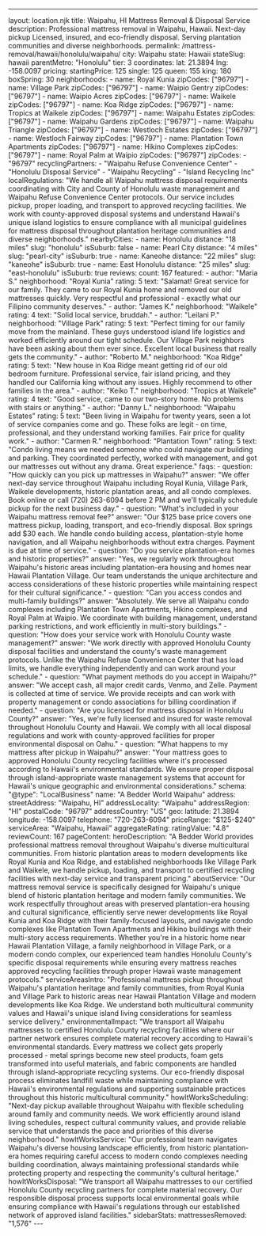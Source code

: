 ---
layout: location.njk
title: Waipahu, HI Mattress Removal & Disposal Service
description: Professional mattress removal in Waipahu, Hawaii. Next-day pickup Licensed, insured, and eco-friendly disposal. Serving plantation communities and diverse neighborhoods.
permalink: /mattress-removal/hawaii/honolulu/waipahu/
city: Waipahu state: Hawaii stateSlug: hawaii parentMetro: "Honolulu" tier: 3 coordinates: lat: 21.3894 lng: -158.0097 pricing: startingPrice: 125 single: 125 queen: 155 king: 180 boxSpring: 30 neighborhoods: - name: Royal Kunia zipCodes: ["96797"] - name: Village Park zipCodes: ["96797"] - name: Waipio Gentry zipCodes: ["96797"] - name: Waipio Acres zipCodes: ["96797"] - name: Waikele zipCodes: ["96797"] - name: Koa Ridge zipCodes: ["96797"] - name: Tropics at Waikele zipCodes: ["96797"] - name: Waipahu Estates zipCodes: ["96797"] - name: Waipahu Gardens zipCodes: ["96797"] - name: Waipahu Triangle zipCodes: ["96797"] - name: Westloch Estates zipCodes: ["96797"] - name: Westloch Fairway zipCodes: ["96797"] - name: Plantation Town Apartments zipCodes: ["96797"] - name: Hikino Complexes zipCodes: ["96797"] - name: Royal Palm at Waipio zipCodes: ["96797"] zipCodes: - "96797" recyclingPartners: - "Waipahu Refuse Convenience Center" - "Honolulu Disposal Service" - "Waipahu Recycling" - "Island Recycling Inc" localRegulations: "We handle all Waipahu mattress disposal requirements coordinating with City and County of Honolulu waste management and Waipahu Refuse Convenience Center protocols. Our service includes pickup, proper loading, and transport to approved recycling facilities. We work with county-approved disposal systems and understand Hawaii's unique island logistics to ensure compliance with all municipal guidelines for mattress disposal throughout plantation heritage communities and diverse neighborhoods." nearbyCities: - name: Honolulu distance: "18 miles" slug: "honolulu" isSuburb: false - name: Pearl City distance: "4 miles" slug: "pearl-city" isSuburb: true - name: Kaneohe distance: "22 miles" slug: "kaneohe" isSuburb: true - name: East Honolulu distance: "25 miles" slug: "east-honolulu" isSuburb: true reviews: count: 167 featured: - author: "Maria S." neighborhood: "Royal Kunia" rating: 5 text: "Salamat! Great service for our family. They came to our Royal Kunia home and removed our old mattresses quickly. Very respectful and professional - exactly what our Filipino community deserves." - author: "James K." neighborhood: "Waikele" rating: 4 text: "Solid local service, bruddah." - author: "Leilani P." neighborhood: "Village Park" rating: 5 text: "Perfect timing for our family move from the mainland. These guys understood island life logistics and worked efficiently around our tight schedule. Our Village Park neighbors have been asking about them ever since. Excellent local business that really gets the community." - author: "Roberto M." neighborhood: "Koa Ridge" rating: 5 text: "New house in Koa Ridge meant getting rid of our old bedroom furniture. Professional service, fair island pricing, and they handled our California king without any issues. Highly recommend to other families in the area." - author: "Keiko T." neighborhood: "Tropics at Waikele" rating: 4 text: "Good service, came to our two-story home. No problems with stairs or anything." - author: "Danny L." neighborhood: "Waipahu Estates" rating: 5 text: "Been living in Waipahu for twenty years, seen a lot of service companies come and go. These folks are legit - on time, professional, and they understand working families. Fair price for quality work." - author: "Carmen R." neighborhood: "Plantation Town" rating: 5 text: "Condo living means we needed someone who could navigate our building and parking. They coordinated perfectly, worked with management, and got our mattresses out without any drama. Great experience." faqs: - question: "How quickly can you pick up mattresses in Waipahu?" answer: "We offer next-day service throughout Waipahu including Royal Kunia, Village Park, Waikele developments, historic plantation areas, and all condo complexes. Book online or call (720) 263-6094 before 2 PM and we'll typically schedule pickup for the next business day." - question: "What's included in your Waipahu mattress removal fee?" answer: "Our $125 base price covers one mattress pickup, loading, transport, and eco-friendly disposal. Box springs add $30 each. We handle condo building access, plantation-style home navigation, and all Waipahu neighborhoods without extra charges. Payment is due at time of service." - question: "Do you service plantation-era homes and historic properties?" answer: "Yes, we regularly work throughout Waipahu's historic areas including plantation-era housing and homes near Hawaii Plantation Village. Our team understands the unique architecture and access considerations of these historic properties while maintaining respect for their cultural significance." - question: "Can you access condos and multi-family buildings?" answer: "Absolutely. We serve all Waipahu condo complexes including Plantation Town Apartments, Hikino complexes, and Royal Palm at Waipio. We coordinate with building management, understand parking restrictions, and work efficiently in multi-story buildings." - question: "How does your service work with Honolulu County waste management?" answer: "We work directly with approved Honolulu County disposal facilities and understand the county's waste management protocols. Unlike the Waipahu Refuse Convenience Center that has load limits, we handle everything independently and can work around your schedule." - question: "What payment methods do you accept in Waipahu?" answer: "We accept cash, all major credit cards, Venmo, and Zelle. Payment is collected at time of service. We provide receipts and can work with property management or condo associations for billing coordination if needed." - question: "Are you licensed for mattress disposal in Honolulu County?" answer: "Yes, we're fully licensed and insured for waste removal throughout Honolulu County and Hawaii. We comply with all local disposal regulations and work with county-approved facilities for proper environmental disposal on Oahu." - question: "What happens to my mattress after pickup in Waipahu?" answer: "Your mattress goes to approved Honolulu County recycling facilities where it's processed according to Hawaii's environmental standards. We ensure proper disposal through island-appropriate waste management systems that account for Hawaii's unique geographic and environmental considerations." schema: "@type": "LocalBusiness" name: "A Bedder World Waipahu" address: streetAddress: "Waipahu, HI" addressLocality: "Waipahu" addressRegion: "HI" postalCode: "96797" addressCountry: "US" geo: latitude: 21.3894 longitude: -158.0097 telephone: "720-263-6094" priceRange: "$125-$240" serviceArea: "Waipahu, Hawaii" aggregateRating: ratingValue: "4.8" reviewCount: 167 pageContent: heroDescription: "A Bedder World provides professional mattress removal throughout Waipahu's diverse multicultural communities. From historic plantation areas to modern developments like Royal Kunia and Koa Ridge, and established neighborhoods like Village Park and Waikele, we handle pickup, loading, and transport to certified recycling facilities with next-day service and transparent pricing." aboutService: "Our mattress removal service is specifically designed for Waipahu's unique blend of historic plantation heritage and modern family communities. We work respectfully throughout areas with preserved plantation-era housing and cultural significance, efficiently serve newer developments like Royal Kunia and Koa Ridge with their family-focused layouts, and navigate condo complexes like Plantation Town Apartments and Hikino buildings with their multi-story access requirements. Whether you're in a historic home near Hawaii Plantation Village, a family neighborhood in Village Park, or a modern condo complex, our experienced team handles Honolulu County's specific disposal requirements while ensuring every mattress reaches approved recycling facilities through proper Hawaii waste management protocols." serviceAreasIntro: "Professional mattress pickup throughout Waipahu's plantation heritage and family communities, from Royal Kunia and Village Park to historic areas near Hawaii Plantation Village and modern developments like Koa Ridge. We understand both multicultural community values and Hawaii's unique island living considerations for seamless service delivery." environmentalImpact: "We transport all Waipahu mattresses to certified Honolulu County recycling facilities where our partner network ensures complete material recovery according to Hawaii's environmental standards. Every mattress we collect gets properly processed - metal springs become new steel products, foam gets transformed into useful materials, and fabric components are handled through island-appropriate recycling systems. Our eco-friendly disposal process eliminates landfill waste while maintaining compliance with Hawaii's environmental regulations and supporting sustainable practices throughout this historic multicultural community." howItWorksScheduling: "Next-day pickup available throughout Waipahu with flexible scheduling around family and community needs. We work efficiently around island living schedules, respect cultural community values, and provide reliable service that understands the pace and priorities of this diverse neighborhood." howItWorksService: "Our professional team navigates Waipahu's diverse housing landscape efficiently, from historic plantation-era homes requiring careful access to modern condo complexes needing building coordination, always maintaining professional standards while protecting property and respecting the community's cultural heritage." howItWorksDisposal: "We transport all Waipahu mattresses to our certified Honolulu County recycling partners for complete material recovery. Our responsible disposal process supports local environmental goals while ensuring compliance with Hawaii's regulations through our established network of approved island facilities." sidebarStats: mattressesRemoved: "1,576" ---